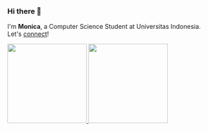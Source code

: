 ### Hi there 👋

<!--
**monicaoktviona/monicaoktviona** is a ✨ _special_ ✨ repository because its `README.md` (this file) appears on your GitHub profile.

Here are some ideas to get you started:

- 🔭 I’m currently working on ...
- 🌱 I’m currently learning ...
- 👯 I’m looking to collaborate on ...
- 🤔 I’m looking for help with ...
- 💬 Ask me about ...
- 📫 How to reach me: ...
- 😄 Pronouns: ...
- ⚡ Fun fact: ...
-->

I'm **Monica**, a Computer Science Student at Universitas Indonesia.<br>
Let's [connect](https://www.linkedin.com/in/monicaoktaviona/)!

<p align="left">
<a href="https://github.com/monicaoktviona">
  <img height="180em" src="https://github-readme-stats-eight-theta.vercel.app/api?username=monicaoktviona&show_icons=true&theme=nord&include_all_commits=true&count_private=true"/>
  <img height="180em" src="https://github-readme-stats-eight-theta.vercel.app/api/top-langs/?username=monicaoktviona&layout=compact&theme=nord"/>
</a>
</p>
